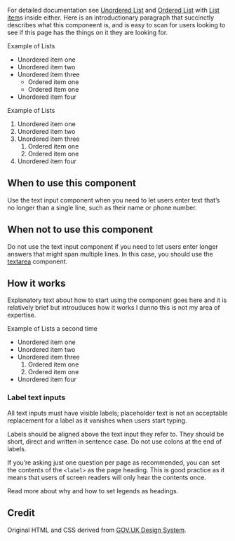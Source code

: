 For detailed documentation see [Unordered List](/components/Ul) and [Ordered List](/components/Ol) with [List item](/components/Li)s inside either. Here is an introductionary paragraph that succinctly describes what this componeent is, and is easy to scan for users looking to see if this page has the things on it they are looking for.

<ExampleContainer>
    <ExampleHeading>Example of Lists</ExampleHeading>
    <Example>
        <Ul bulleted>
            <Li>Unordered item one</Li>
            <Li>Unordered item two</Li>
            <Li>Unordered item three
                <Ul bulleted>
                    <Li>Ordered item one</Li>
                    <Li>Ordered item one</Li>
                </Ul>
            </Li>
            <Li>Unordered item four</Li>
        </Ul>
    </Example>
</ExampleContainer>

<ExampleContainer>
    <ExampleHeading>Example of Lists</ExampleHeading>
    <Example>
        <Ol numbered>
            <Li>Unordered item one</Li>
            <Li>Unordered item two</Li>
            <Li>Unordered item three
                <Ol numbered>
                    <Li>Ordered item one</Li>
                    <Li>Ordered item one</Li>
                </Ol>
            </Li>
            <Li>Unordered item four</Li>
        </Ol>
    </Example>
</ExampleContainer>

## When to use this component

Use the text input component when you need to let users enter text that’s no longer than a single line, such as their name or phone number.

## When not to use this component

Do not use the text input component if you need to let users enter longer answers that might span multiple lines. In this case, you should use the [textarea](/components/Textarea) component.

## How it works

Explanatory text about how to start using the component goes here and it is relatively brief but introuduces how it works I dunno this is not my area of expertise.

<ExampleContainer>
    <ExampleHeading>Example of Lists a second time</ExampleHeading>
    <Example>
        <Ul bulleted>
            <Li>Unordered item one</Li>
            <Li>Unordered item two</Li>
            <Li>Unordered item three
                <Ol>
                    <Li>Ordered item one</Li>
                    <Li>Ordered item one</Li>
                </Ol>
            </Li>
            <Li>Unordered item four</Li>
        </Ul>
    </Example>
</ExampleContainer>

### Label text inputs

All text inputs must have visible labels; placeholder text is not an acceptable replacement for a label as it vanishes when users start typing.

Labels should be aligned above the text input they refer to. They should be short, direct and written in sentence case. Do not use colons at the end of labels.

If you’re asking just one question per page as recommended, you can set the contents of the `<label>` as the page heading. This is good practice as it means that users of screen readers will only hear the contents once.

Read more about why and how to set legends as headings.

## Credit

Original HTML and CSS derived from [GOV.UK Design System](https://github.com/alphagov/govuk-frontend).
